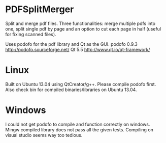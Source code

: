 # PDFSplitMerger
Split and merge pdf files. Three functionalities: merge multiple pdfs into one, split single pdf by page and an option to cut each page in half (useful for fixing scanned files).

Uses podofo for the pdf library and Qt as the GUI. 
podofo 0.9.3
http://podofo.sourceforge.net/
Qt 5.5
http://www.qt.io/qt-framework/


# Linux
Built on Ubuntu 13.04 using QtCreator/g++. Please compile podofo first.
Also check bin for compiled binaries/libraries on Ubuntu 13.04.

# Windows
I could not get podofo to compile and function correctly on windows. Mingw compiled library does not pass all the given tests. Compiling on visual studio seems way too tedious.


